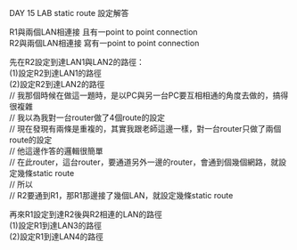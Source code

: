 DAY 15 LAB static route 設定解答

R1與兩個LAN相連接 且有一point to point connection  
R2與兩個LAN相連接 寫有一point to point connection


先在R2設定到達LAN1與LAN2的路徑：  
(1)設定R2到達LAN1的路徑  
(2)設定R2到達LAN2的路徑  
// 我那個時候在做這一題時，是以PC與另一台PC要互相相通的角度去做的，搞得很複雜  
// 我以為我對一台router做了4個route的設定  
// 現在發現有兩條是重複的，其實我跟老師這邊一樣，對一台router只做了兩個route的設定  
// 他這邊作答的邏輯很簡單  
// 在此router，這台router，要通道另外一邊的router，會通到個幾個網路，就設定幾條static route  
// 所以  
// R2要通到R1，那R1那邊接了幾個LAN，就設定幾條static route


再來R1設定到達R2後與R2相連的LAN的路徑  
(1)設定R1到達LAN3的路徑  
(2)設定R1到達LAN4的路徑
